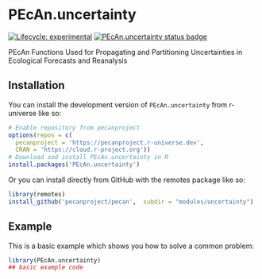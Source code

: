 
# PEcAn.uncertainty

<!-- badges: start -->

[![Lifecycle: experimental](https://img.shields.io/badge/lifecycle-experimental-orange.svg)](https://lifecycle.r-lib.org/articles/stages.html#experimental)
[![PEcAn.uncertainty status badge](https://pecanproject.r-universe.dev/badges/PEcAn.uncertainty)](https://pecanproject.r-universe.dev/PEcAn.uncertainty)

<!-- badges: end -->

PEcAn Functions Used for Propagating and Partitioning Uncertainties in Ecological Forecasts and Reanalysis

## Installation

You can install the development version of `PEcAn.uncertainty` from r-universe like so:

``` r
# Enable repository from pecanproject
options(repos = c(
  pecanproject = 'https://pecanproject.r-universe.dev',
  CRAN = 'https://cloud.r-project.org'))
# Download and install PEcAn.uncertainty in R
install.packages('PEcAn.uncertainty')
```

Or you can install directly from GitHub with the remotes package like so:

``` r
library(remotes)
install_github('pecanproject/pecan',  subdir = "modules/uncertainty")
```

## Example

This is a basic example which shows you how to solve a common problem:

``` r
library(PEcAn.uncertainty)
## basic example code
```

